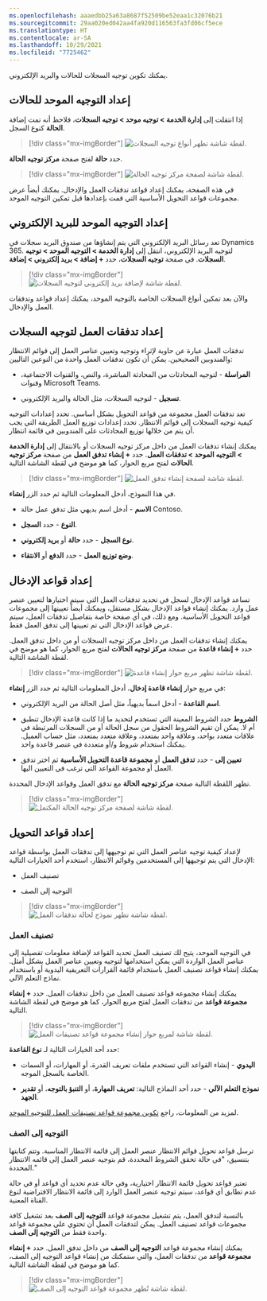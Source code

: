 ```yaml
---
ms.openlocfilehash: aaaedbb25a63a8687f52509be52eaa1c32076b21
ms.sourcegitcommit: 29aa020ed042aa4fa920d116563fa3fd06cf5ece
ms.translationtype: HT
ms.contentlocale: ar-SA
ms.lasthandoff: 10/29/2021
ms.locfileid: "7725462"
---
```

يمكنك تكوين توجيه السجلات للحالات والبريد الإلكتروني. 

## <a name="set-up-unified-routing-for-cases"></a>إعداد التوجيه الموحد للحالات

إذا انتقلت إلى **إدارة الخدمة > توجيه موحد > توجيه السجلات**، فلاحظ أنه تمت إضافة **الحالة** كنوع السجل.

> [!div class="mx-imgBorder"]
> ![لقطة شاشة تظهر أنواع توجيه السجلات.](../media/4-record-routing-types.png#lightbox)

حدد **حالة** لفتح صفحة **مركز توجيه الحالة**.

> [!div class="mx-imgBorder"]
> ![لقطة شاشة لصفحة مركز توجيه الحالة.](../media/4-case-routing-hub.png#lightbox)

في هذه الصفحة، يمكنك إعداد قواعد تدفقات العمل والإدخال. يمكنك أيضاً عرض مجموعات قواعد التحويل الأساسية التي قمت بإعدادها قبل تمكين التوجيه الموحد.

## <a name="set-up-unified-routing-for-emails"></a>إعداد التوجيه الموحد للبريد الإلكتروني

تعد رسائل البريد الإلكتروني التي يتم إنشاؤها من صندوق البريد سجلات في Dynamics 365. لتوجيه البريد الإلكتروني، انتقل إلى **إدارة الخدمة > التوجيه الموحد > توجيه السجلات**.
في صفحة **توجيه السجلات**، حدد **+ إضافة > بريد إلكتروني > إضافة**.

> [!div class="mx-imgBorder"]
> ![لقطة شاشة لإضافة بريد إلكتروني لتوجيه السجلات.](../media/4-email-routing.png#lightbox)

والآن بعد تمكين أنواع السجلات الخاصة بالتوجيه الموحد، يمكنك إعداد قواعد وتدفقات العمل والإدخال.

## <a name="set-up-workstreams-for-record-routing"></a>إعداد تدفقات العمل لتوجيه السجلات

تدفقات العمل عبارة عن حاوية لإثراء وتوجيه وتعيين عناصر العمل إلى قوائم الانتظار والمندوبين الصحيحين. يمكن أن تكون تدفقات العمل واحدة من النوعين التاليين:

- **المراسلة** - لتوجيه المحادثات من المحادثة المباشرة، والنص، والقنوات الاجتماعية، وقنوات Microsoft Teams.

- **تسجيل** - لتوجيه السجلات، مثل الحالة والبريد الإلكتروني.

تعد تدفقات العمل مجموعة من قواعد التحويل بشكل أساسي. تحدد إعدادات التوجيه كيفية توجيه السجلات إلى قوائم الانتظار. تحدد إعدادات توزيع العمل الطريقة التي يجب أن يتم من خلالها توزيع المحادثات على المندوبين في قائمة انتظار.

يمكنك إنشاء تدفقات العمل من داخل مركز توجيه السجلات أو بالانتقال إلى **إدارة الخدمة > التوجيه الموحد > تدفقات العمل**. حدد **+ إنشاء تدفق العمل** من صفحة **مركز توجيه الحالات** لفتح مربع الحوار، كما هو موضح في لقطة الشاشة التالية.

> [!div class="mx-imgBorder"]
> ![لقطة شاشة لصفحة إنشاء تدفق العمل.](../media/4-create-workstream.png#lightbox)

في هذا النموذج، أدخل المعلومات التالية ثم حدد الزر **إنشاء**.

- **الاسم** - أدخل اسم بديهي مثل تدفق عمل حالة Contoso.

- **النوع** - حدد **السجل**.

- **نوع السجل** - حدد **حالة** أو **بريد إلكتروني**.

- **وضع توزيع العمل** - حدد **الدفع** أو **الانتقاء**.

## <a name="set-up-intake-rules"></a>إعداد قواعد الإدخال

تساعد قواعد الإدخال لسجل في تحديد تدفقات العمل التي سيتم اختيارها لتعيين عنصر عمل وارد. يمكنك إنشاء قواعد الإدخال بشكل مستقل، ويمكنك أيضاً تعيينها إلى مجموعات قواعد التحويل الأساسية. ومع ذلك، في أي صفحة خاصة بتفاصيل تدفقات العمل، سيتم عرض قواعد الإدخال التي تم تعيينها إلى تدفق العمل فقط.

يمكنك إنشاء تدفقات العمل من داخل مركز توجيه السجلات أو من داخل تدفق العمل. حدد **+ إنشاء قاعدة** من صفحة **مركز توجيه الحالات** لفتح مربع الحوار، كما هو موضح في لقطة الشاشة التالية.

> [!div class="mx-imgBorder"]
> ![لقطة شاشة تظهر مربع حوار إنشاء قاعدة.](../media/4-create-rule.png#lightbox)

في مربع حوار **إنشاء قاعدة إدخال**، أدخل المعلومات التالية ثم حدد الزر **إنشاء**:

- **اسم القاعدة** - أدخل اسماً بديهياً، مثل أصل الحالة من البريد الإلكتروني.

- **الشروط** حدد الشروط المعينة التي تستخدم لتحديد ما إذا كانت قاعدة الإدخال تنطبق أم لا. يمكن أن تقيم الشروط الحقول من سجل الحالة أو من السجلات المرتبطة في علاقات متعدد بواحد، وعلاقة واحد بمتعدد، وعلاقة متعدد بمتعدد، مثل حساب العميل. يمكنك استخدام شروط و/أو متعددة في عنصر قاعدة واحد.

- **تعيين إلى** - حدد **تدفق العمل** أو **مجموعة قاعدة التحويل الأساسية** ثم اختر تدفق العمل أو مجموعة القواعد التي ترغب في التعيين اليها.

تظهر اللقطة التالية صفحة **مركز توجيه الحالة** مع تدفق العمل وقواعد الإدخال المحددة.

> [!div class="mx-imgBorder"]
> ![لقطة شاشة لصفحة مركز توجيه الحالة المكتمل.](../media/4-case-routing-hub-completed.png#lightbox)

## <a name="set-up-routing-rules"></a>إعداد قواعد التحويل

لإعداد كيفية توجيه عناصر العمل التي تم توجيهها إلى تدفقات العمل بواسطة قواعد الإدخال التي يتم توجيهها إلى المستخدمين وقوائم الانتظار، استخدم أحد الخيارات التالية:

- تصنيف العمل

- التوجيه إلى الصف

> [!div class="mx-imgBorder"]
> ![لقطة شاشة تظهر نموذج لحالة تدفقات العمل.](../media/4-workstream.png#lightbox)

### <a name="work-classification"></a>تصنيف العمل

في التوجيه الموحد، يتيح لك تصنيف العمل تحديد القواعد لإضافة معلومات تفصيلية إلى عناصر العمل الواردة التي يمكن استخدامها لتوجيه وتعيين عناصر العمل بشكل أمثل. يمكنك إنشاء قواعد تصنيف العمل باستخدام قائمة القرارات التعريفية اليدوية أو باستخدام نماذج التعلم الآلي.

يمكنك إنشاء مجموعه قواعد تصنيف العمل من داخل تدفقات العمل.
حدد **+ إنشاء مجموعة قواعد** من تدفقات العمل لفتح مربع الحوار، كما هو موضح في لقطة الشاشة التالية.

> [!div class="mx-imgBorder"]
> ![لقطة شاشة لمربع حوار إنشاء مجموعة قواعد تصنيفات العمل.](../media/4-create-work-classification-ruleset.png#lightbox)

حدد أحد الخيارات التالية لـ **نوع القاعدة**:

- **اليدوي** - إنشاء القواعد التي تستخدم ملفات تعريف القدرة، أو المهارات، أو السمات الخاصة بالسجل الموجه.

- **نموذج التعلم الآلي** - حدد أحد النماذج التالية: **تعريف المهارة**، أو **التنبؤ بالتوجه**، أو **تقدير الجهد**.

لمزيد من المعلومات، راجع [تكوين مجموعة قواعد تصنيفات العمل للتوجيه الموحد](/dynamics365/customer-service/configure-work-classification).

### <a name="route-to-queues"></a>التوجيه إلى الصف

ترسل قواعد تحويل قوائم الانتظار عنصر العمل إلى قائمة الانتظار المناسبة. وتتم كتابتها بتنسيق، "في حالة تحقق الشروط المحددة، قم بتوجيه عنصر العمل إلى قائمه الانتظار المحددة."

تعتبر قواعد تحويل قائمة الانتظار اختيارية، وفي حالة عدم تحديد أي قواعد أو في حالة عدم تطابق أي قواعد، سيتم توجيه عنصر العمل الوارد إلى قائمة الانتظار الافتراضية لنوع القناة المعنية.

بالنسبة لتدفق العمل، يتم تشغيل مجموعة قواعد **التوجيه إلى الصف** بعد تشغيل كافة مجموعات قواعد تصنيف العمل. يمكن لتدفقات العمل أن تحتوي على مجموعة قواعد واحدة فقط من **التوجيه إلى الصف**.

يمكنك إنشاء مجموعة قواعد **التوجيه إلى الصف** من داخل تدفق العمل.
حدد **+ إنشاء مجموعة قواعد** من تدفقات العمل، والتي ستمكنك من إنشاء قواعد التوجيه إلى الصف، كما هو موضح في لقطة الشاشة التالية.

> [!div class="mx-imgBorder"]
> ![لقطة شاشة تُظهر مجموعة قواعد التوجيه إلى الصف.](../media/4-route-to-queue.png#lightbox)

